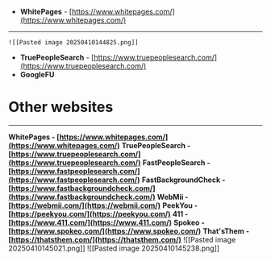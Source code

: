 - **WhitePages** - [https://www.whitepages.com/](https://www.whitepages.com/)
---
	![[Pasted image 20250410144825.png]]
- **TruePeopleSearch** - [https://www.truepeoplesearch.com/](https://www.truepeoplesearch.com/)
- **GoogleFU**

# Other websites
---
**WhitePages - [https://www.whitepages.com/](https://www.whitepages.com/)**
**TruePeopleSearch - [https://www.truepeoplesearch.com/](https://www.truepeoplesearch.com/)**
**FastPeopleSearch - [https://www.fastpeoplesearch.com/](https://www.fastpeoplesearch.com/)**
**FastBackgroundCheck - [https://www.fastbackgroundcheck.com/](https://www.fastbackgroundcheck.com/)**
**WebMii - [https://webmii.com/](https://webmii.com/)**
**PeekYou - [https://peekyou.com/](https://peekyou.com/)**
**411 - [https://www.411.com/](https://www.411.com/)**
**Spokeo - [https://www.spokeo.com/](https://www.spokeo.com/)**
**That'sThem - [https://thatsthem.com/](https://thatsthem.com/)**
	![[Pasted image 20250410145021.png]]
	![[Pasted image 20250410145238.png]]